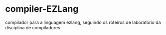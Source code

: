 # compiler-EZLang
compilador para a linguagem ezlang, seguindo os roteiros de laboratório da disciplina de compiladores
